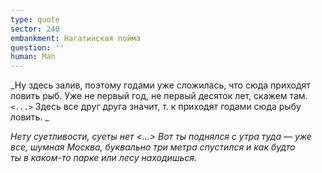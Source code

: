 ```yaml
---
type: quote
sector: 240
embankment: Нагатинская пойма
question: ''
human: Man
---
```

_Ну здесь залив, поэтому годами уже сложилась, что сюда приходят ловить рыб. Уже не первый год, не первый десяток лет, скажем там. `<...>` Здесь все друг друга значит, т. к приходят годами сюда рыбу ловить._

_Нету суетливости, суеты нет <...> Вот ты поднялся с утра туда — уже все, шумная Москва, буквально три метра спустился и как будто ты в каком-то парке или лесу находишься._
